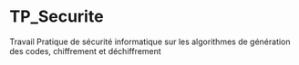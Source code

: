 # TP_Securite
Travail Pratique de sécurité informatique sur les algorithmes de génération des codes, chiffrement et déchiffrement

